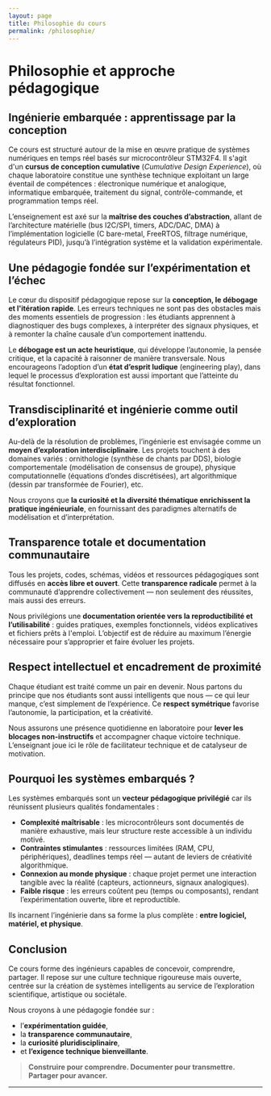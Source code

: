 ```yaml
---
layout: page
title: Philosophie du cours
permalink: /philosophie/
---
```


# Philosophie et approche pédagogique

## Ingénierie embarquée : apprentissage par la conception

Ce cours est structuré autour de la mise en œuvre pratique de systèmes numériques en temps réel basés sur microcontrôleur STM32F4. Il s'agit d'un **cursus de conception cumulative** (*Cumulative Design Experience*), où chaque laboratoire constitue une synthèse technique exploitant un large éventail de compétences : électronique numérique et analogique, informatique embarquée, traitement du signal, contrôle-commande, et programmation temps réel.

L’enseignement est axé sur la **maîtrise des couches d’abstraction**, allant de l’architecture matérielle (bus I2C/SPI, timers, ADC/DAC, DMA) à l’implémentation logicielle (C bare-metal, FreeRTOS, filtrage numérique, régulateurs PID), jusqu’à l’intégration système et la validation expérimentale.

## Une pédagogie fondée sur l’expérimentation et l’échec

Le cœur du dispositif pédagogique repose sur la **conception, le débogage et l'itération rapide**. Les erreurs techniques ne sont pas des obstacles mais des moments essentiels de progression : les étudiants apprennent à diagnostiquer des bugs complexes, à interpréter des signaux physiques, et à remonter la chaîne causale d’un comportement inattendu.

Le **débogage est un acte heuristique**, qui développe l’autonomie, la pensée critique, et la capacité à raisonner de manière transversale. Nous encourageons l’adoption d’un **état d’esprit ludique** (engineering play), dans lequel le processus d’exploration est aussi important que l’atteinte du résultat fonctionnel.

## Transdisciplinarité et ingénierie comme outil d’exploration

Au-delà de la résolution de problèmes, l’ingénierie est envisagée comme un **moyen d’exploration interdisciplinaire**. Les projets touchent à des domaines variés : ornithologie (synthèse de chants par DDS), biologie comportementale (modélisation de consensus de groupe), physique computationnelle (équations d’ondes discrétisées), art algorithmique (dessin par transformée de Fourier), etc.

Nous croyons que **la curiosité et la diversité thématique enrichissent la pratique ingénieuriale**, en fournissant des paradigmes alternatifs de modélisation et d’interprétation.

## Transparence totale et documentation communautaire

Tous les projets, codes, schémas, vidéos et ressources pédagogiques sont diffusés en **accès libre et ouvert**. Cette **transparence radicale** permet à la communauté d’apprendre collectivement — non seulement des réussites, mais aussi des erreurs.

Nous privilégions une **documentation orientée vers la reproductibilité et l’utilisabilité** : guides pratiques, exemples fonctionnels, vidéos explicatives et fichiers prêts à l'emploi. L’objectif est de réduire au maximum l’énergie nécessaire pour s’approprier et faire évoluer les projets.

## Respect intellectuel et encadrement de proximité

Chaque étudiant est traité comme un pair en devenir. Nous partons du principe que nos étudiants sont aussi intelligents que nous — ce qui leur manque, c’est simplement de l’expérience. Ce **respect symétrique** favorise l’autonomie, la participation, et la créativité.

Nous assurons une présence quotidienne en laboratoire pour **lever les blocages non-instructifs** et accompagner chaque victoire technique. L’enseignant joue ici le rôle de facilitateur technique et de catalyseur de motivation.

## Pourquoi les systèmes embarqués ?

Les systèmes embarqués sont un **vecteur pédagogique privilégié** car ils réunissent plusieurs qualités fondamentales :

- **Complexité maîtrisable** : les microcontrôleurs sont documentés de manière exhaustive, mais leur structure reste accessible à un individu motivé.
- **Contraintes stimulantes** : ressources limitées (RAM, CPU, périphériques), deadlines temps réel — autant de leviers de créativité algorithmique.
- **Connexion au monde physique** : chaque projet permet une interaction tangible avec la réalité (capteurs, actionneurs, signaux analogiques).
- **Faible risque** : les erreurs coûtent peu (temps ou composants), rendant l’expérimentation ouverte, libre et reproductible.

Ils incarnent l’ingénierie dans sa forme la plus complète : **entre logiciel, matériel, et physique**.

## Conclusion

Ce cours forme des ingénieurs capables de concevoir, comprendre, partager. Il repose sur une culture technique rigoureuse mais ouverte, centrée sur la création de systèmes intelligents au service de l’exploration scientifique, artistique ou sociétale.

Nous croyons à une pédagogie fondée sur :
- l’**expérimentation guidée**,
- la **transparence communautaire**,
- la **curiosité pluridisciplinaire**,
- et **l’exigence technique bienveillante**.

> **Construire pour comprendre. Documenter pour transmettre. Partager pour avancer.**

---
